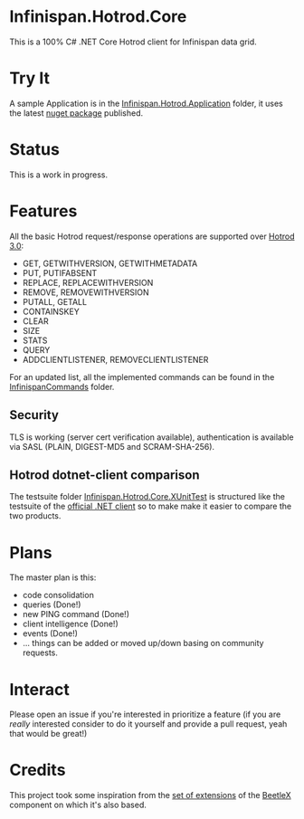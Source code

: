 # Infinispan.Hotrod.Core
This is a 100% C# .NET Core Hotrod client for Infinispan data grid.

# Try It
A sample Application is in the [Infinispan.Hotrod.Application](Infinispan.Hotrod.Application) folder, it uses the latest [nuget package](https://www.nuget.org/packages/Infinispan.Hotrod.Core) published.

# Status
This is a work in progress.

# Features
All the basic Hotrod request/response operations are supported over [Hotrod 3.0](https://infinispan.org/docs/stable/titles/hotrod_protocol/hotrod_protocol.html#hot_rod_protocol_3_0):
- GET, GETWITHVERSION, GETWITHMETADATA
- PUT, PUTIFABSENT
- REPLACE, REPLACEWITHVERSION
- REMOVE, REMOVEWITHVERSION
- PUTALL, GETALL
- CONTAINSKEY
- CLEAR
- SIZE
- STATS
- QUERY
- ADDCLIENTLISTENER, REMOVECLIENTLISTENER

For an updated list, all the implemented commands can be found in the [InfinispanCommands](src/InfinispanCommands) folder.
## Security
TLS is working (server cert verification available), authentication is available via SASL (PLAIN, DIGEST-MD5 and SCRAM-SHA-256).

## Hotrod dotnet-client comparison
The testsuite folder [Infinispan.Hotrod.Core.XUnitTest](Infinispan.Hotrod.Core.XUnitTest) is structured like the testsuite of the [official .NET client](https://github.com/infinispan/dotnet-client) so to make make it easier to compare the two products.

# Plans
The master plan is this:
- code consolidation
- queries (Done!)
- new PING command (Done!)
- client intelligence (Done!)
- events (Done!)
- ...
things can be added or moved up/down basing on community requests.


# Interact
Please open an issue if you're interested in prioritize a feature (if you are _really_ interested consider to do it yourself and provide a pull request, yeah that would be great!)

# Credits
This project took some inspiration from the [set of extensions](https://github.com/beetlex-io/BeetleX#extended-components) of the [BeetleX](https://github.com/beetlex-io/BeetleX) component on which it's also based.
